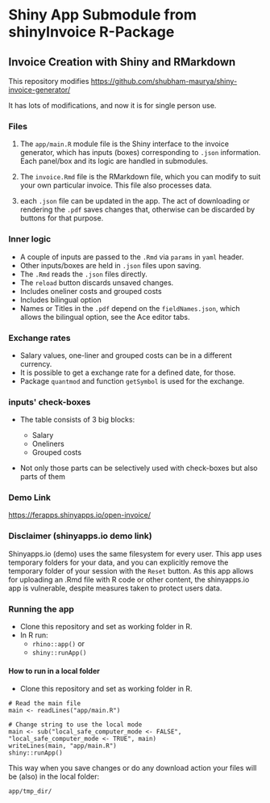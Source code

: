 # Shiny App Submodule from shinyInvoice R-Package

## Invoice Creation with Shiny and RMarkdown

This repository modifies https://github.com/shubham-maurya/shiny-invoice-generator/

It has lots of modifications, and now it is for single person use.

### Files

1. The `app/main.R` module file is the Shiny interface to the invoice generator, which has inputs (boxes) corresponding to
   `.json` information. Each panel/box and its logic are handled in submodules.

2. The `invoice.Rmd` file is the RMarkdown file, which you can modify to suit your own particular invoice. This file also
   processes data.

3. each `.json` file can be updated in the app. The act of downloading or rendering the `.pdf` saves changes that, otherwise
   can be discarded by buttons for that purpose.

### Inner logic

- A couple of inputs are passed to the `.Rmd` via `params` in `yaml` header.
- Other inputs/boxes are held in `.json` files upon saving.
- The `.Rmd` reads the `.json` files directly.
- The `reload` button discards unsaved changes.
- Includes oneliner costs and grouped costs
- Includes bilingual option
- Names or Titles in the `.pdf` depend on the `fieldNames.json`, which allows the bilingual option, see the Ace editor tabs.

### Exchange rates

- Salary values, one-liner and grouped costs can be in a different currency.
- It is possible to get a exchange rate for a defined date, for those.
- Package `quantmod` and function `getSymbol` is used for the exchange.

### inputs' check-boxes

- The table consists of 3 big blocks:

  - Salary
  - Oneliners
  - Grouped costs

- Not only those parts can be selectively used with check-boxes but also
  parts of them

### Demo Link

https://ferapps.shinyapps.io/open-invoice/

### Disclaimer (shinyapps.io demo link)

Shinyapps.io (demo) uses the same filesystem for every user. This app uses temporary folders for your data,
and you can explicitly remove the temporary folder of your session with the `Reset` button.
As this app allows for uploading an .Rmd file with R code or other content, the shinyapps.io app is vulnerable, despite
measures taken to protect users data.

### Running the app

- Clone this repository and set as working folder in R.
- In R run:
  - `rhino::app()` or
  - `shiny::runApp()`

#### How to run in a local folder

- Clone this repository and set as working folder in R.

```
# Read the main file
main <- readLines("app/main.R")

# Change string to use the local mode
main <- sub("local_safe_computer_mode <- FALSE", "local_safe_computer_mode <- TRUE", main)
writeLines(main, "app/main.R")
shiny::runApp()
```

This way when you save changes or do any download action your files will be (also) in the local folder:

```
app/tmp_dir/
```
